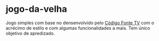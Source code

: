# jogo-da-velha

Jogo simples com base no densenvolvido pelo [Código Fonte TV](https://www.youtube.com/watch?v=M258B1b_pMs&t=1239s) com o acrécimo de estilo e com algumas funcionalidades a mais. Tem único objetivo de apredizado.
